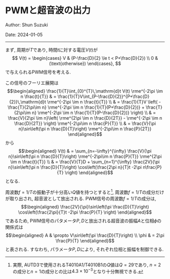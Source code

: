# PWMと超音波の出力

Author: Shun Suzuki

Date: 2024-01-05

- - -

まず, 周期が$T$であり, 時間$t$に対する電圧$V(t)$が
$$
  V(t) = \begin{cases}
           V & (P-\frac{D}{2} \le t < P+\frac{D}{2}) \\
           0 & (\text{otherwise})
         \end{cases},
$$
で与えられるPWM信号を考える.

この信号のフーリエ展開は
$$\begin{aligned}
  \frac{1}{T}\int_{0}^{T}\,\mathrm{d}t V(t) \rme^{-2\pi \im n \frac{t}{T}}
   & = \frac{1}{T}V\int_{P-\frac{D}{2}}^{P+\frac{D}{2}}\,\mathrm{d}t \rme^{-2\pi \im n \frac{t}{T}}                                                                        \\
   & = \frac{1}{T}V \left( -\frac{T}{2\pi\im  n} \rme^{-2\pi \im n \frac{1}{T}(P+\frac{D}{2})} + \frac{T}{2\pi\im n} \rme^{-2\pi \im n \frac{1}{T}(P-\frac{D}{2})} \right) \\
   & = \frac{V}{2\pi \im n}\left( \rme^{2\pi \im n \frac{D}{2T}} - \rme^{-2\pi \im n \frac{D}{2T}} \right) \rme^{-2\pi\im n \frac{P}{T}}                                   \\
   & = \frac{V}{\pi n}\sin\left(\pi n \frac{D}{T}\right) \rme^{-2\pi\im n \frac{P}{2T}}
\end{aligned}$$
から
$$\begin{aligned}
  V(t) & = \sum_{n=-\infty}^{\infty} \frac{V}{\pi n}\sin\left(\pi n \frac{D}{T}\right) \rme^{-2\pi\im n \frac{P}{T}} \rme^{2\pi \im n \frac{t}{T}}      \\
       & = \frac{V}{T}D + \sum_{n=1}^{\infty} \frac{2V}{\pi n}\sin\left(\pi n \frac{D}{T}\right) \cos\left(\frac{2\pi n}{T}t -2\pi n\frac{P}{T} \right)
\end{aligned}$$
となる.

周波数$f=1/T$の振動子が十分高い$Q$値を持つとすると[^1], 周波数$f=1/T$の成分だけが取り出され, 超音波として放出される.
PWM信号の周波数$f=1/T$の成分は,
$$\begin{aligned}
  \frac{2V}{\pi}\sin\left(\pi \frac{D}{T}\right) \cos\left(\frac{2\pi}{T}t -2\pi \frac{P}{T} \right)
\end{aligned}$$
であるため,
PWM信号のパタメータ$P, D$と放出される超音波の振幅$A$と位相$\phi$の関係式は
$$\begin{aligned}
  A    & \propto V\sin\left(\pi \frac{D}{T}\right)     \\
  \phi & = 2\pi \frac{P}{T}
\end{aligned}$$
と表される. すなわち, パラメータ$P, D$により,
それぞれ位相と振幅を制御できる.

[^1]: 実際, AUTD3で使用されるT4010A1/T4010B1の$Q$値は$Q=29$であり, $n=2$の成分と$n=1$の成分との比は$4.3\times 10^{-3}$となり十分無視できる.

